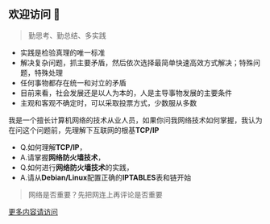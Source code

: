 ## 欢迎访问 🍺

 > 勤思考、勤总结、多实践

- 实践是检验真理的唯一标准
- 解决复杂问题，抓主要矛盾，然后依次选择最简单快速高效方式解决；特殊问题，特殊处理
- 任何事物都存在统一和对立的矛盾
- 目前来看，社会发展还是以人为本的，人是主导事物发展的主要条件
- 主观和客观不确定时，可以采取投票方式，少数服从多数

我是一个擅长计算机网络的技术从业人员，如果你问我网络技术如何掌握，我认为在问这个问题前，先理解下互联网的根基**TCP/IP**  
- Q.如何理解**TCP/IP**，
- A.请掌握**网络防火墙技术**，
- Q.如何进行**网络防火墙技术**的实践，
- A.请从**Debian/Linux**配置正确的**IPTABLES**表和链开始

> 网络是否重要？先把网连上再评论是否重要

[更多内容请访问](https://github.com/beercrab/beercrab/issues)



